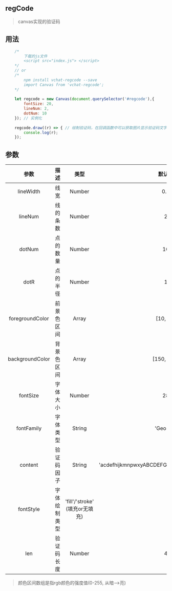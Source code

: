 ## regCode
> canvas实现的验证码
## 用法
``` javascript
    /* 
        下载的js文件
        <script src="index.js"> </script>
    */
    // or
    /* 
        npm install vchat-regcode --save
        import Canvas from 'vchat-regcode';
    */
    
    let regcode = new Canvas(document.querySelector('#regcode'),{
        fontSize: 20,
        lineNum: 2,
        dotNum: 10
    }); // 实例化
    
    regcode.draw((r) => { // 绘制验证码，在回调函数中可以获取图片显示验证码文字，从而判断与用户输入的是否一致
        console.log(r);
    });
```
## 参数

| 参数 | 描述 | 类型 | 默认值 |
| :-: | :-: | :-: | :-: | 
| lineWidth | 线宽 | Number | 0.5 |
| lineNum | 线的条数 | Number | 2 |
| dotNum  | 点的数量 | Number | 10 |
| dotR  | 点的半径 | Number | 1 |
| foregroundColor  | 前景色区间 | Array | [10, 80] |
| backgroundColor  | 背景色区间 | Array | [150, 250] |
| fontSize  | 字体大小 | Number | 28 |
| fontFamily  | 字体类型 | String | 'Georgia' |
| content  | 验证码因子 | String | 'acdefhijkmnpwxyABCDEFGHJKMNPQWXY12345789' |
| fontStyle | 字体绘制类型 | 'fill'/'stroke' (填充or无填充) |
| len  | 验证码长度 | Number | 4 |

> 颜色区间数组是指rgb颜色的强度值(0-255, 从暗—>亮)
